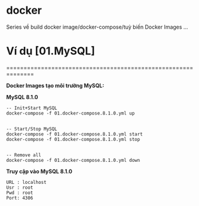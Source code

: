 # docker
Series về build docker image/docker-compose/tuỳ biến Docker Images ...

# Ví dụ [01.MySQL]
==============================================================

**Docker Images tạo môi trường MySQL:**<br/>

**MySQL 8.1.0**
```shell
-- Init+Start MySQL
docker-compose -f 01.docker-compose.8.1.0.yml up


-- Start/Stop MySQL
docker-compose -f 01.docker-compose.8.1.0.yml start
docker-compose -f 01.docker-compose.8.1.0.yml stop


-- Remove all
docker-compose -f 01.docker-compose.8.1.0.yml down
```

**Truy cập vào MySQL 8.1.0**
```shell
URL : localhost
Usr : root
Pwd : root
Port: 4306

```